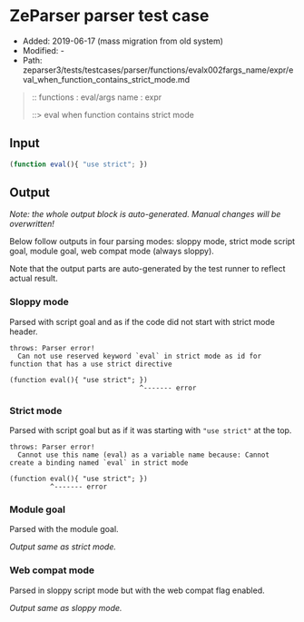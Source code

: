 # ZeParser parser test case

- Added: 2019-06-17 (mass migration from old system)
- Modified: -
- Path: zeparser3/tests/testcases/parser/functions/evalx002fargs_name/expr/eval_when_function_contains_strict_mode.md

> :: functions : eval/args name : expr
>
> ::> eval when function contains strict mode

## Input

`````js
(function eval(){ "use strict"; })
`````

## Output

_Note: the whole output block is auto-generated. Manual changes will be overwritten!_

Below follow outputs in four parsing modes: sloppy mode, strict mode script goal, module goal, web compat mode (always sloppy).

Note that the output parts are auto-generated by the test runner to reflect actual result.

### Sloppy mode

Parsed with script goal and as if the code did not start with strict mode header.

`````
throws: Parser error!
  Can not use reserved keyword `eval` in strict mode as id for function that has a use strict directive

(function eval(){ "use strict"; })
                                ^------- error
`````

### Strict mode

Parsed with script goal but as if it was starting with `"use strict"` at the top.

`````
throws: Parser error!
  Cannot use this name (eval) as a variable name because: Cannot create a binding named `eval` in strict mode

(function eval(){ "use strict"; })
          ^------- error
`````


### Module goal

Parsed with the module goal.

_Output same as strict mode._

### Web compat mode

Parsed in sloppy script mode but with the web compat flag enabled.

_Output same as sloppy mode._
